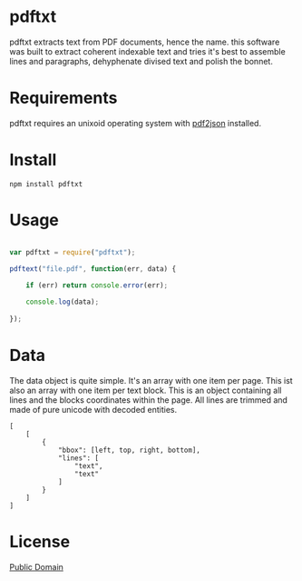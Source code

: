 # pdftxt

pdftxt extracts text from PDF documents, hence the name. this software was built to extract coherent indexable text and tries it's best to assemble lines and paragraphs, dehyphenate divised text and polish the bonnet.

# Requirements

pdftxt requires an unixoid operating system with [pdf2json](https://code.google.com/p/pdf2json/) installed.

# Install

````
npm install pdftxt
````

# Usage

```` javascript

var pdftxt = require("pdftxt");

pdftext("file.pdf", function(err, data) {

	if (err) return console.error(err);
	
	console.log(data);
	
});
````

# Data

The data object is quite simple. It's an array with one item per page. This ist also an array with one item per text block. This is an object containing all lines and the blocks coordinates within the page. All lines are trimmed and made of pure unicode with decoded entities.

````
[
	[
		{
			"bbox": [left, top, right, bottom],
			"lines": [
				"text",
				"text"
			]
		}
	]
]
````

# License

[Public Domain](http://unlicense.org/UNLICENSE)

